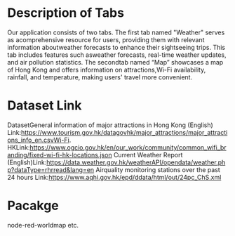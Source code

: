 # Description of Tabs
Our application consists of two tabs. The first tab named "Weather" serves as acomprehensive resource for users, providing them with relevant information aboutweather forecasts to enhance their sightseeing trips. This tab includes features such asweather forecasts, real-time weather updates, and air pollution statistics. The secondtab named “Map” showcases a map of Hong Kong and offers information on attractions,Wi-Fi availability, rainfall, and temperature, making users' travel more convenient.
# Dataset Link
DatasetGeneral information of major attractions in Hong Kong (English) Link:https://www.tourism.gov.hk/datagovhk/major_attractions/major_attractions_info_en.csvWi-Fi.
HKLink:https://www.ogcio.gov.hk/en/our_work/community/common_wifi_branding/fixed-wi-fi-hk-locations.json
Current Weather Report (English)Link:https://data.weather.gov.hk/weatherAPI/opendata/weather.php?dataType=rhrread&lang=en
Airquality monitoring stations over the past 24 hours Link:https://www.aqhi.gov.hk/epd/ddata/html/out/24pc_ChS.xml
#  Pacakge
node-red-worldmap 
etc.
